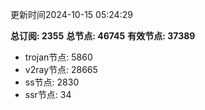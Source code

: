 更新时间2024-10-15 05:24:29

**总订阅: 2355**
**总节点: 46745**
**有效节点: 37389**
- trojan节点: 5860
- v2ray节点: 28665
- ss节点: 2830
- ssr节点: 34
